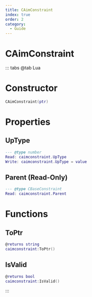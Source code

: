 ```yaml
---
title: CAimConstraint
index: true
order: 2
category:
  - Guide
---
```


# CAimConstraint

::: tabs
@tab Lua
# Constructor
```lua
CAimConstraint(ptr)
```
# Properties
## UpType 
```lua
--- @type number
Read: caimconstraint.UpType
Write: caimconstraint.UpType = value
```
## Parent (Read-Only)
```lua
--- @type CBaseConstraint
Read: caimconstraint.Parent
```
# Functions
## ToPtr
```lua
@returns string
caimconstraint:ToPtr()
```
## IsValid
```lua
@returns bool
caimconstraint:IsValid()
```

:::